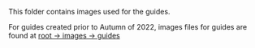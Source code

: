 This folder contains images used for the guides.

For guides created prior to Autumn of 2022, images files for guides are found at [ root -> images -> guides ](https://github.com/atbcb/usab-uswds/tree/beta/images/ada-aba/guides)
